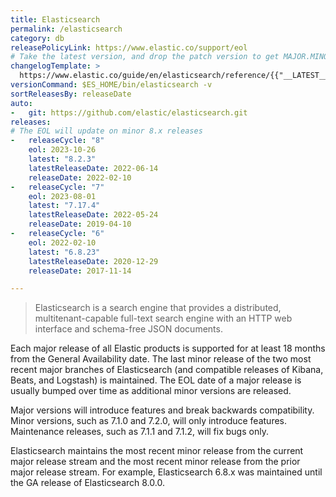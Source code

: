 ```yaml
---
title: Elasticsearch
permalink: /elasticsearch
category: db
releasePolicyLink: https://www.elastic.co/support/eol
# Take the latest version, and drop the patch version to get MAJOR.MINOR
changelogTemplate: >
  https://www.elastic.co/guide/en/elasticsearch/reference/{{"__LATEST__"|split:"."|pop|join:'.'}}/release-notes-__LATEST__.html
versionCommand: $ES_HOME/bin/elasticsearch -v
sortReleasesBy: releaseDate
auto:
-   git: https://github.com/elastic/elasticsearch.git
releases:
# The EOL will update on minor 8.x releases
-   releaseCycle: "8"
    eol: 2023-10-26
    latest: "8.2.3"
    latestReleaseDate: 2022-06-14
    releaseDate: 2022-02-10
-   releaseCycle: "7"
    eol: 2023-08-01
    latest: "7.17.4"
    latestReleaseDate: 2022-05-24
    releaseDate: 2019-04-10
-   releaseCycle: "6"
    eol: 2022-02-10
    latest: "6.8.23"
    latestReleaseDate: 2020-12-29
    releaseDate: 2017-11-14

---
```


> Elasticsearch is a search engine that provides a distributed, multitenant-capable full-text search engine with an HTTP web interface and schema-free JSON documents.

Each major release of all Elastic products is supported for at least 18 months from the General Availability date. The last minor release of the two most recent major branches of Elasticsearch (and compatible releases of Kibana, Beats, and Logstash) is maintained. The EOL date of a major release is usually bumped over time as additional minor versions are released.

Major versions will introduce features and break backwards compatibility. Minor versions, such as 7.1.0 and 7.2.0, will only introduce features. Maintenance releases, such as 7.1.1 and 7.1.2, will fix bugs only.

Elasticsearch maintains the most recent minor release from the current major release stream and the most recent minor release from the prior major release stream. For example, Elasticsearch 6.8.x was maintained until the GA release of Elasticsearch 8.0.0.
